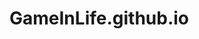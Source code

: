 # GameInLife.github.io
<!DOCTYPE html>
<html>
<head>
    <style>
        .divCell {
            position: absolute;
            width: 10px;
            height: 10px;
            border-width: 1px;
            border-style: dotted;
            border-color: black;
            background: white;
        }

        #universe {
            position: relative;
            margin: 20px auto;
        }

        .buttons {
            width: 80%;
            margin: 0 auto;
        }
    </style>
    <script>
        var DEAD = 0,
            ALIVE = 1,
            CELL_X_COUNT = 60,
            CELL_Y_COUNT = 60,
            TIMEOUT = 100,
            interval;

        var temporaryField = createField();

        function createField() {
            var field = new Array();
            for (var i = 0; i < CELL_Y_COUNT; i++) {
                field.push(new Array(CELL_X_COUNT));
                for (var j = 0; j < CELL_X_COUNT; j++) {
                    field[i][j] = DEAD;
                }
            }
            return field;
        }

        function createUniverse() {
            var universe = document.getElementById('universe');
            for (var i = 0; i < CELL_X_COUNT; i++) {
                for (var j = 0; j < CELL_Y_COUNT; j++) {
                    var element = document.createElement('div');
                    element.className = 'divCell';
                    element.style.left = (i * 11) + 'px';
                    element.style.top = (j * 11) + 'px';
                    element.id = "x" + i + "y" + j;
                    element.setAttribute("state", DEAD);
                    universe.appendChild(element);
                }
            }
        }

        function cellClick(event) {
            if (event.target.tagName == "DIV") {
                if (event.target.getAttribute("state") == DEAD) {
                    event.target.setAttribute("state", ALIVE);
                    event.target.style.background = "green";
                }
                else {
                    event.target.setAttribute("state", DEAD);
                    event.target.style.background = "white"
                }
            }
            event.stopPropagation();
        }

        function getCellState(x, y) {
            if (x < 0 || x >= CELL_X_COUNT || y < 0 || y >= CELL_Y_COUNT) {
                return null;
            }
            var cell = document.getElementById("x" + x + "y" + y);
            return cell.getAttribute("state");
        }

        function setCellState(x, y, deadOrAlive) {

            if (x < 0 || x >= CELL_X_COUNT || y < 0 || y >= CELL_Y_COUNT) {
                return;
            }
            var cell = document.getElementById("x" + x + "y" + y);
            cell.setAttribute("state", deadOrAlive);
            cell.style.background =
                deadOrAlive == DEAD ? "white" : "green";
        }

        function lifeStep() {
            actuallyCompute();
            copyArray();
        }

        function actuallyCompute() {
            for (var i = 0; i < CELL_Y_COUNT; i++) {
                for (var j = 0; j < CELL_X_COUNT; j++) {
                    var neighboursCount = getNeighboursCount(i, j);
                    var cellState = getCellState(i, j);
                    if (cellState == ALIVE && (neighboursCount === 2 || neighboursCount === 3))
                        temporaryField[i][j] = ALIVE;
                    else if (cellState == DEAD && neighboursCount === 3)
                        temporaryField[i][j] = ALIVE;
                    else
                        temporaryField[i][j] = DEAD;
                }
            }
        }

        function getNeighboursCount(i, j) {
            var count = 0;
            for (var di = -1; di < 2; di++) {
                for (var dj = -1; dj < 2; dj++) {
                    if (di !== 0 || dj !== 0) {
                        var ai = i + di;
                        var aj = j + dj;
                        if (ai >= 0 && ai < CELL_X_COUNT && aj >= 0 && aj < CELL_Y_COUNT)
                            if (getCellState(ai, aj) == ALIVE)
                                count += 1;
                    }
                }
            }
            return count;
        }

        function copyArray() {
            for (var i = 0; i < CELL_Y_COUNT; i++)
                for (var j = 0; j < CELL_X_COUNT; j++)
                    setCellState(i, j, temporaryField[i][j]);
        }

        function startLife() {
            var iterationPerSecond = document.getElementById('input');
            interval = setInterval(lifeStep, iterationPerSecond.value * 1000);
        }

        function pauseLife() {
            clearInterval(interval);
        }

        function killLife() {
            pauseLife();
            for (var i = 0; i < CELL_Y_COUNT; i++) {
                for (var j = 0; j < CELL_X_COUNT; j++)
                    setCellState(i, j, DEAD);
            }
        }

    </script>
</head>
<body onload="createUniverse();" onclick="cellClick(event)">
    <div style="margin:10px auto; width:800px;">
        <h1>Conway's game of life</h1>
        <div state="0" class="buttons">
            <input type="text" id="input" />
            <button onclick="startLife()">Start Life</button>
            <button onclick="pauseLife()">Pause Life</button>
            <button onclick="lifeStep()">Life Step</button>
            <button onclick="killLife()">Kill Life</button>
        </div>
        <div id='universe'></div>
    </div>
</body>
</html>
